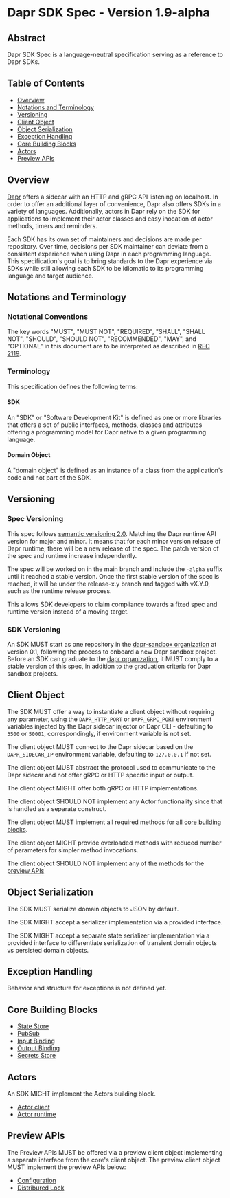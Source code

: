 # Dapr SDK Spec - Version 1.9-alpha

## Abstract

Dapr SDK Spec is a language-neutral specification serving as a reference to Dapr SDKs.

## Table of Contents

- [Overview](#overview)
- [Notations and Terminology](#notations-and-terminology)
- [Versioning](#versioning)
- [Client Object](#client-object)
- [Object Serialization](#object-serialization)
- [Exception Handling](#exception-handling)
- [Core Building Blocks](#core-building-blocks)
- [Actors](#Actors)
- [Preview APIs](#preview-apis)

## Overview

[Dapr](https://github.com/dapr/dapr) offers a sidecar with an HTTP and gRPC API listening on localhost. In order to offer an additional layer of convenience, Dapr also offers SDKs in a variety of languages. Additionally, actors in Dapr rely on the SDK for applications to implement their actor classes and easy inocation of actor methods, timers and reminders.

Each SDK has its own set of maintainers and decisions are made per repository. Over time, decisions per SDK maintainer can deviate from a consistent experience when using Dapr in each programming language. This specification's goal is to bring standards to the Dapr experience via SDKs while still allowing each SDK to be idiomatic to its programming language and target audience.

## Notations and Terminology

### Notational Conventions

The key words "MUST", "MUST NOT", "REQUIRED", "SHALL", "SHALL NOT", "SHOULD",
"SHOULD NOT", "RECOMMENDED", "MAY", and "OPTIONAL" in this document are to be
interpreted as described in [RFC 2119](https://tools.ietf.org/html/rfc2119).

### Terminology

This specification defines the following terms:

#### SDK

An "SDK" or "Software Development Kit" is defined as one or more libraries that offers a set of public interfaces, methods, classes and attributes offering a programming model for Dapr native to a given programming language.

#### Domain Object

A "domain object" is defined as an instance of a class from the application's code and not part of the SDK.

## Versioning

### Spec Versioning

This spec follows [semantic versioning 2.0](https://semver.org/spec/v2.0.0.html). Matching the Dapr runtime API version for major and minor. It means that for each minor version release of Dapr runtime, there will be a new release of the spec. The patch version of the spec and runtime increase independently.

The spec will be worked on in the main branch and include the `-alpha` suffix until it reached a stable version. Once the first stable version of the spec is reached, it will be under the release-x.y branch and tagged with vX.Y.0, such as the runtime release process.

This allows SDK developers to claim compliance towards a fixed spec and runtime version instead of a moving target.

### SDK Versioning

An SDK MUST start as one repository in the [dapr-sandbox organization](https://github.com/dapr-sandbox) at version 0.1, following the process to onboard a new Dapr sandbox project. Before an SDK can graduate to the [dapr organization](https://github.com/dapr), it MUST comply to a stable version of this spec, in addition to the graduation criteria for Dapr sandbox projects.

## Client Object

The SDK MUST offer a way to instantiate a client object without requiring any parameter, using the `DAPR_HTTP_PORT` or `DAPR_GRPC_PORT` environment variables injected by the Dapr sidecar injector or Dapr CLI - defaulting to `3500` or `50001`, correspondingly, if environment variable is not set.

The client object MUST connect to the Dapr sidecar based on the `DAPR_SIDECAR_IP` environment variable, defaulting to `127.0.0.1` if not set.

The client object MUST abstract the protocol used to communicate to the Dapr sidecar and not offer gRPC or HTTP specific input or output.

The client object MIGHT offer both gRPC or HTTP implementations.

The client object SHOULD NOT implement any Actor functionality since that is handled as a separate construct.

The client object MUST implement all required methods for all [core building blocks](#core-building-blocks).

The client object MIGHT provide overloaded methods with reduced number of parameters for simpler method invocations.

The client object SHOULD NOT implement any of the methods for the [preview APIs](#alpha-apis)

## Object Serialization

The SDK MUST serialize domain objects to JSON by default.

The SDK MIGHT accept a serializer implementation via a provided interface.

The SDK MIGHT accept a separate state serializer implementation via a provided interface to differentiate serialization of transient domain objects vs persisted domain objects.

## Exception Handling

Behavior and structure for exceptions is not defined yet.

## Core Building Blocks

* [State Store](core/state-store.md)
* [PubSub](core/pubsub.md)
* [Input Binding](core/input-binding.md)
* [Output Binding](core/output-binding.md)
* [Secrets Store](core/secrets-store.md)

## Actors

An SDK MIGHT implement the Actors building block.

* [Actor client](actors/client.md)
* [Actor runtime](actors/runtime.md)

## Preview APIs

The Preview APIs MUST be offered via a preview client object implementing a separate interface from the core's client object. The preview client object MUST implement the preview APIs below:

* [Configuration](preview/configuration.md)
* [Distribured Lock](preview/distributed-lock.md)